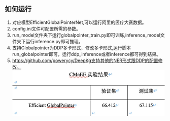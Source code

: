 ## 如何运行
1. 对应模型EfficientGlobalPointerNet,可以运行阿里的医疗大赛数据。
2. config.ini文件可配置所需的参数。
3. run_model文件夹下运行globalpointer_train.py即可训练,inference_model文件夹下运行inference.py即可推理。
4. 支持Globalpointer为DDP多卡形式，修改多卡形式,运行脚本run_globalpointer即可，运行ddp_inference或者inference都可得到结果。
5. https://github.com/powerycy/DeepKg支持其他的NER形式跟DDP的配置修改。
![结果](./CMEE.jpg)
